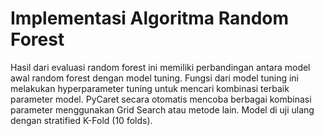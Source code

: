 # Implementasi Algoritma Random Forest

Hasil dari evaluasi random forest ini memiliki perbandingan antara model awal random forest dengan model tuning. Fungsi dari model tuning ini melakukan hyperparameter tuning untuk mencari kombinasi terbaik parameter model. PyCaret secara otomatis mencoba berbagai kombinasi parameter menggunakan Grid Search atau metode lain. Model di uji ulang dengan stratified K-Fold (10 folds).
